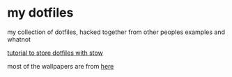 # my dotfiles
my collection of dotfiles, hacked together from other peoples examples and whatnot

[tutorial to store dotfiles with stow](https://www.jakewiesler.com/blog/managing-dotfiles)

most of the wallpapers are from [here](https://github.com/D3Ext/aesthetic-wallpapers)
